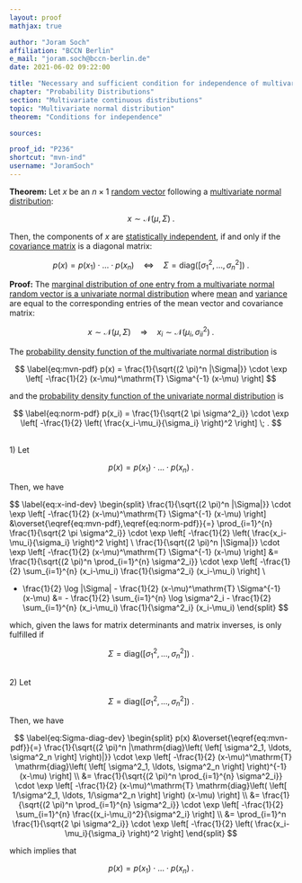 ```yaml
---
layout: proof
mathjax: true

author: "Joram Soch"
affiliation: "BCCN Berlin"
e_mail: "joram.soch@bccn-berlin.de"
date: 2021-06-02 09:22:00

title: "Necessary and sufficient condition for independence of multivariate normal random variables"
chapter: "Probability Distributions"
section: "Multivariate continuous distributions"
topic: "Multivariate normal distribution"
theorem: "Conditions for independence"

sources:

proof_id: "P236"
shortcut: "mvn-ind"
username: "JoramSoch"
---
```



**Theorem:** Let $x$ be an $n \times 1$ [random vector](/D/rvec) following a [multivariate normal distribution](/D/mvn):

$$ \label{eq:mvn}
x \sim \mathcal{N}(\mu, \Sigma) \; .
$$

Then, the components of $x$ are [statistically independent](/D/ind), if and only if the [covariance matrix](/D/covmat) is a diagonal matrix:

$$ \label{eq:mvn-ind}
p(x) = p(x_1) \cdot \ldots \cdot p(x_n) \quad \Leftrightarrow \quad \Sigma = \mathrm{diag}\left( \left[ \sigma^2_1, \ldots, \sigma^2_n \right] \right) \; .
$$


**Proof:** The [marginal distribution of one entry from a multivariate normal random vector is a univariate normal distribution](/P/mvn-marg) where [mean](/D/mean) and [variance](/D/var) are equal to the corresponding entries of the mean vector and covariance matrix:

$$ \label{eq:mvn-marg}
x \sim \mathcal{N}(\mu, \Sigma) \quad \Rightarrow \quad x_i \sim \mathcal{N}(\mu_i, \sigma^2_{ii}) \; .
$$

The [probability density function of the multivariate normal distribution](/P/mvn-pdf) is

$$ \label{eq:mvn-pdf}
p(x) = \frac{1}{\sqrt{(2 \pi)^n |\Sigma|}} \cdot \exp \left[ -\frac{1}{2} (x-\mu)^\mathrm{T} \Sigma^{-1} (x-\mu) \right]
$$

and the [probability density function of the univariate normal distribution](/P/norm-pdf) is

$$ \label{eq:norm-pdf}
p(x_i) = \frac{1}{\sqrt{2 \pi \sigma^2_i}} \cdot \exp \left[ -\frac{1}{2} \left( \frac{x_i-\mu_i}{\sigma_i} \right)^2 \right] \; .
$$

<br>
1) Let

$$ \label{eq:x-ind}
p(x) = p(x_1) \cdot \ldots \cdot p(x_n) \; .
$$

Then, we have

$$ \label{eq:x-ind-dev}
\begin{split}
\frac{1}{\sqrt{(2 \pi)^n |\Sigma|}} \cdot \exp \left[ -\frac{1}{2} (x-\mu)^\mathrm{T} \Sigma^{-1} (x-\mu) \right] &\overset{\eqref{eq:mvn-pdf},\eqref{eq:norm-pdf}}{=} \prod_{i=1}^{n} \frac{1}{\sqrt{2 \pi \sigma^2_i}} \cdot \exp \left[ -\frac{1}{2} \left( \frac{x_i-\mu_i}{\sigma_i} \right)^2 \right] \\
\frac{1}{\sqrt{(2 \pi)^n |\Sigma|}} \cdot \exp \left[ -\frac{1}{2} (x-\mu)^\mathrm{T} \Sigma^{-1} (x-\mu) \right] &= \frac{1}{\sqrt{(2 \pi)^n \prod_{i=1}^{n} \sigma^2_i}} \cdot \exp \left[ -\frac{1}{2} \sum_{i=1}^{n} (x_i-\mu_i) \frac{1}{\sigma^2_i} (x_i-\mu_i) \right] \\
- \frac{1}{2} \log |\Sigma| - \frac{1}{2} (x-\mu)^\mathrm{T} \Sigma^{-1} (x-\mu) &= - \frac{1}{2} \sum_{i=1}^{n} \log \sigma^2_i - \frac{1}{2} \sum_{i=1}^{n} (x_i-\mu_i) \frac{1}{\sigma^2_i} (x_i-\mu_i)
\end{split}
$$

which, given the laws for matrix determinants and matrix inverses, is only fulfilled if

$$ \label{eq:Sigma-diag-qed}
\Sigma = \mathrm{diag}\left( \left[ \sigma^2_1, \ldots, \sigma^2_n \right] \right) \; .
$$

<br>
2) Let

$$ \label{eq:Sigma-diag}
\Sigma = \mathrm{diag}\left( \left[ \sigma^2_1, \ldots, \sigma^2_n \right] \right) \; .
$$

Then, we have

$$ \label{eq:Sigma-diag-dev}
\begin{split}
p(x) &\overset{\eqref{eq:mvn-pdf}}{=} \frac{1}{\sqrt{(2 \pi)^n |\mathrm{diag}\left( \left[ \sigma^2_1, \ldots, \sigma^2_n \right] \right)|}} \cdot \exp \left[ -\frac{1}{2} (x-\mu)^\mathrm{T} \mathrm{diag}\left( \left[ \sigma^2_1, \ldots, \sigma^2_n \right] \right)^{-1} (x-\mu) \right] \\
&= \frac{1}{\sqrt{(2 \pi)^n \prod_{i=1}^{n} \sigma^2_i}} \cdot \exp \left[ -\frac{1}{2} (x-\mu)^\mathrm{T} \mathrm{diag}\left( \left[ 1/\sigma^2_1, \ldots, 1/\sigma^2_n \right] \right) (x-\mu) \right] \\
&= \frac{1}{\sqrt{(2 \pi)^n \prod_{i=1}^{n} \sigma^2_i}} \cdot \exp \left[ -\frac{1}{2} \sum_{i=1}^{n} \frac{(x_i-\mu_i)^2}{\sigma^2_i} \right] \\
&= \prod_{i=1}^n \frac{1}{\sqrt{2 \pi \sigma^2_i}} \cdot \exp \left[ -\frac{1}{2} \left( \frac{x_i-\mu_i}{\sigma_i} \right)^2 \right]
\end{split}
$$

which implies that

$$ \label{eq:x-ind-qed}
p(x) = p(x_1) \cdot \ldots \cdot p(x_n) \; .
$$